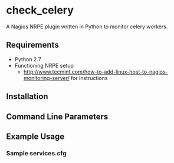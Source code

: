# check_celery

A Nagios NRPE plugin written in Python to monitor celery workers.

## Requirements
- Python 2.7
- Functioning NRPE setup
  - http://www.tecmint.com/how-to-add-linux-host-to-nagios-monitoring-server/ for instructions

## Installation

## Command Line Parameters

## Example Usage

### Sample services.cfg
